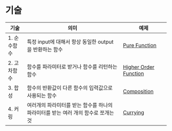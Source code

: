 # 기술

기술			|의미|예제
---------	|---|---
1. 순수함수	|특정 input에 대해서 항상 동일한 output을 반환하는 함수|[Pure Function](/Users/hansubyoo/Git_Projects/Functional_Programming/Pure_Function.playground)
2. 고차함수	|함수를 파라미터로 받거나 함수를 리턴하는 함수|[Higher Order Function](/Users/hansubyoo/Git_Projects/Functional_Programming/Higer-Order_Funtion.playground)
3. 합성		|함수의 반환값이 다른 함수의 입력값으로 사용되는 함수|[Composition](/Users/hansubyoo/Git_Projects/Functional_Programming/Composiotion.playground)
4. 커링		|여러개의 파라미터를 받는 함수를 하나의 파라미터를 받는 여러 개의 함수로 쪼개는 것|[Currying](/Users/hansubyoo/Git_Projects/Functional_Programming/Currying.playground)